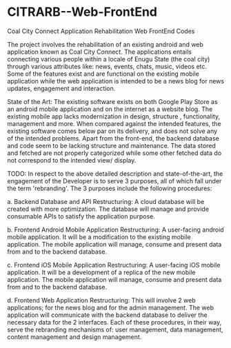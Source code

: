 # CITRARB--Web-FrontEnd
Coal City Connect Application Rehabilitation Web FrontEnd Codes

The project involves the rehabilitation of an existing android and web application known as Coal City Connect.
The applications entails connecting various people within a locale of Enugu State (the coal city) through various attributes like: news, events, chats, music, videos etc.
Some of the features exist and are functional on the existing mobile application while the web application is intended to be a news blog for news updates, engagement and interaction.

State of the Art:
The existing software exists on both Google Play Store as an android mobile application and on the internet as a website blog.
The existing mobile app lacks modernization in design, structure , functionality, management and more. When compared against the intended features, the existing software comes below par on its delivery, and does not solve any of the intended problems.
Apart from the front-end, the backend database and code seem to be lacking structure and maintenance. The data stored and fetched are not properly categorized while some other fetched data do not correspond to the intended view/ display.

TODO:
In respect to the above detailed description and state-of-the-art, the engagement of the Developer is to serve 3 purposes, all of which fall under the term 'rebranding'. The 3 purposes include the following procedures:

a. Backend Database and API Restructuring: A cloud database will be created with more optimization. The database will manage and provide consumable APIs to satisfy the application purpose.

b. Frontend Android Mobile Application Restructuring: A user-facing android mobile application. It will be a modification to the existing mobile application. The mobile application will manage, consume and present data from and to the backend database.

c. Frontend iOS Mobile Application Restructuring: A user-facing iOS mobile application. It will be a development of a replica of the new mobile application. The mobile application will manage, consume and present data from and to the backend database.

d. Frontend Web Application Restructuring: This will involve 2 web applications; for the news blog and for the admin management. The web application will communicate with the backend database to deliver the necessary data for the 2 interfaces.
Each of these procedures, in their way, serve the rebranding mechanisms of: user management, data management, content management and design management.
